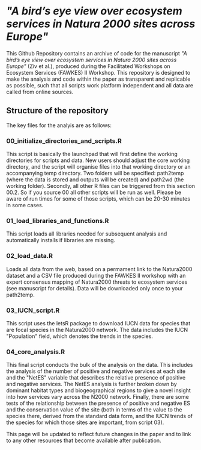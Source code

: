 # _"A bird’s eye view over ecosystem services in Natura 2000 sites across Europe"_
This Github Repository contains an archive of code for the manuscript _"A bird’s eye view over ecosystem services in Natura 2000 sites across Europe"_ (Ziv et al.), produced during the Facilitated Workshops on Ecosystem Services (FAWKES) II Workshop. This repository is designed to make the analysis and code within the paper as transparent and replicable as possible, such that all scripts work platform independent and all data are called from online sources. 

## Structure of the repository
The key files for the analyis are as follows:

### 00_initialize_directories_and_scripts.R
This script is basically the launchpad that will first define the working directories for scripts and data. New users should adjust the core working directory, and the script will organise files into that working directory or an accompanying temp directory. Two folders will be specified: path2temp (where the data is stored and outputs will be created) and path2wd (the working folder). Secondly, all other R files can be triggered from this section 00.2. So if you source 00 all other scripts will be run as well. Please be aware of run times for some of those scripts, which can be 20-30 minutes in some cases.

### 01_load_libraries_and_functions.R
This script loads all libraries needed for subsequent analysis and automatically installs if libraries are missing.

### 02_load_data.R
Loads all data from the web, based on a permament link to the Natura2000 dataset and a CSV file produced during the FAWKES II workshop with an expert consensus mapping of Natura2000 threats to ecosystem services (see manuscript for details). Data will be downloaded only once to your path2temp.

### 03_IUCN_script.R
This script uses the letsR package to download IUCN data for species that are focal species in the Natura2000 network. The data includes the IUCN "Population" field, which denotes the trends in the species.

### 04_core_analysis.R
This final script conducts the bulk of the analysis on the data. This includes the analysis of the number of positive and negative services at each site and the "NetES" variable that describes the relative presence of positive and negative services. The NetES analysis is further broken down by dominant habitat types and biogeographical regions to give a novel insight into how services vary across the N2000 network. Finally, there are some tests of the relationship between the presence of positive and negative ES and the conservation value of the site (both in terms of the value to the species there, derived from the standard data form, and the IUCN trends of the species for which those sites are important, from script 03).

This page will be updated to reflect future changes in the paper and to link to any other resources that become available after publication.
